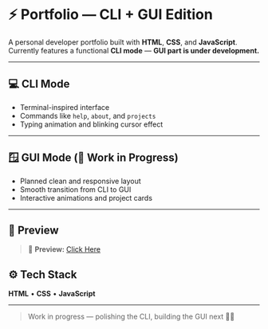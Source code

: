 # ⚡ Portfolio — CLI + GUI Edition

A personal developer portfolio built with **HTML**, **CSS**, and **JavaScript**.  
Currently features a functional **CLI mode** — **GUI part is under development.**

---

## 💻 CLI Mode
- Terminal-inspired interface  
- Commands like `help`, `about`, and `projects`  
- Typing animation and blinking cursor effect  

---

## 🪟 GUI Mode (🚧 Work in Progress)
- Planned clean and responsive layout  
- Smooth transition from CLI to GUI  
- Interactive animations and project cards  

---

## 🚀 Preview

> 🔗 **Preview:** [Click Here](https://portfolio-lovat-seven-93.vercel.app/)


## ⚙️ Tech Stack
**HTML** • **CSS** • **JavaScript**

---

> Work in progress — polishing the CLI, building the GUI next 👨‍💻

